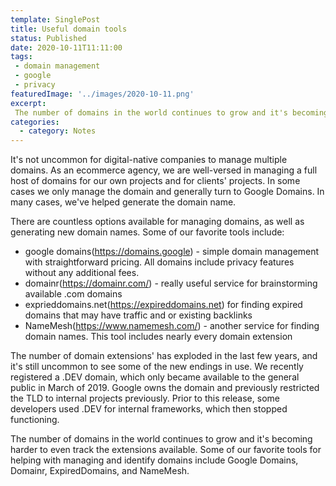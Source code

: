 ```yaml
---
template: SinglePost
title: Useful domain tools
status: Published
date: 2020-10-11T11:11:00
tags:
 - domain management
 - google
 - privacy
featuredImage: '../images/2020-10-11.png'
excerpt:
 The number of domains in the world continues to grow and it's becoming harder to even track the extensions available. Some of our favorite tools for helping with managing and identify domains include Google Domains, Domainr, ExpiredDomains, and NameMesh.
categories:
  - category: Notes
---
```

It's not uncommon for digital-native companies to manage multiple domains. As an ecommerce agency, we are well-versed in managing a full host of domains for our own projects and for clients' projects. In some cases we only manage the domain and generally turn to Google Domains. In many cases, we've helped generate the domain name.

There are countless options available for managing domains, as well as generating new domain names. Some of our favorite tools include:

- google domains(https://domains.google) - simple domain management with straightforward pricing. All domains include privacy features without any additional fees.
- domainr(https://domainr.com/) - really useful service for brainstorming available .com domains
- exprieddomains.net(https://expireddomains.net) for finding expired domains that may have traffic and or existing backlinks
- NameMesh(https://www.namemesh.com/) - another service for finding domain names. This tool includes nearly every domain extension

The number of domain extensions' has exploded in the last few years, and it's still uncommon to see some of the new endings in use. We recently registered a .DEV domain, which only became available to the general public in March of 2019. Google owns the domain and previously restricted the TLD to internal projects previously. Prior to this release, some developers used .DEV for internal frameworks, which then stopped functioning.

The number of domains in the world continues to grow and it's becoming harder to even track the extensions available. Some of our favorite tools for helping with managing and identify domains include Google Domains, Domainr, ExpiredDomains, and NameMesh.
